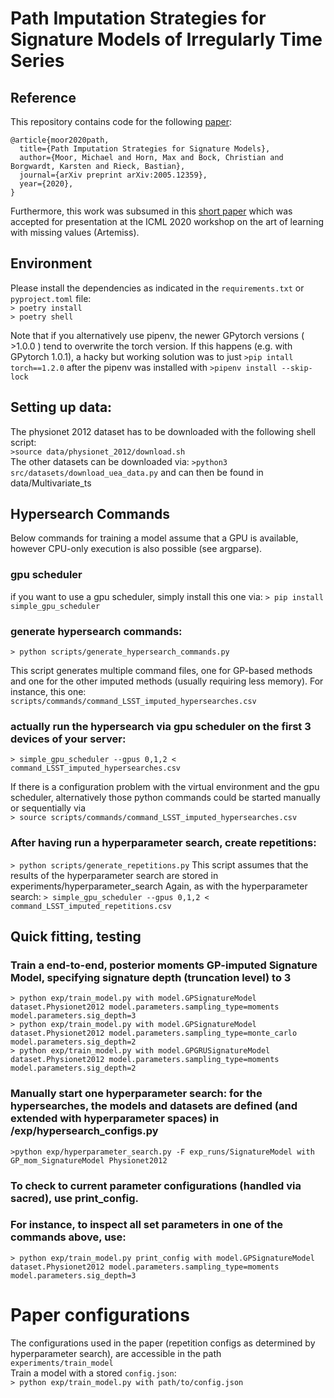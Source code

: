 # Path Imputation Strategies for Signature Models of Irregularly Time Series
 
## Reference  
This repository contains code for the following [paper](https://arxiv.org/abs/2005.12359):

```
@article{moor2020path,
  title={Path Imputation Strategies for Signature Models},
  author={Moor, Michael and Horn, Max and Bock, Christian and Borgwardt, Karsten and Rieck, Bastian},
  journal={arXiv preprint arXiv:2005.12359},
  year={2020},
}
```   
Furthermore, this work was subsumed in this [short paper](https://openreview.net/forum?id=P0DL7M6T57o) which was accepted for presentation at the ICML 2020 workshop on the art of learning with missing values (Artemiss).


## Environment
Please install the dependencies as indicated in the ```requirements.txt``` or ```pyproject.toml``` file:  
```> poetry install```  
```> poetry shell```

Note that if you alternatively use pipenv, the newer GPytorch versions ( >1.0.0 ) tend to overwrite the torch version. If this happens (e.g. with GPytorch 1.0.1), a hacky but working solution was to just ```>pip intall torch==1.2.0``` after the pipenv was installed with ```>pipenv install --skip-lock```  

## Setting up data:
The physionet 2012 dataset has to be downloaded with the following shell script:  
```>source data/physionet_2012/download.sh```   
The other datasets can be downloaded via: 
```>python3 src/datasets/download_uea_data.py``` and can then be found in data/Multivariate_ts

## Hypersearch Commands
Below commands for training a model assume that a GPU is available, however CPU-only execution is also possible (see argparse).

### gpu scheduler
if you want to use a gpu scheduler, simply install this one via:
```> pip install simple_gpu_scheduler ```

### generate hypersearch commands:
```> python scripts/generate_hypersearch_commands.py```

This script generates multiple command files, one for GP-based methods and one for the other imputed methods (usually requiring less memory).
For instance, this one: ```scripts/commands/command_LSST_imputed_hypersearches.csv```

### actually run the hypersearch via gpu scheduler on the first 3 devices of your server:
```> simple_gpu_scheduler --gpus 0,1,2 < command_LSST_imputed_hypersearches.csv ```

If there is a configuration problem with the virtual environment and the gpu scheduler, alternatively those python commands could be started manually
or sequentially via  
```> source scripts/commands/command_LSST_imputed_hypersearches.csv```  

### After having run a hyperparameter search, create repetitions:
```> python scripts/generate_repetitions.py``` 
This script assumes that the results of the hyperparameter search are stored in experiments/hyperparameter_search 
Again, as with the hyperparameter search:
```> simple_gpu_scheduler --gpus 0,1,2 < command_LSST_imputed_repetitions.csv ```

## Quick fitting, testing
### Train a end-to-end, posterior moments GP-imputed Signature Model, specifying signature depth (truncation level) to 3

```> python exp/train_model.py with model.GPSignatureModel dataset.Physionet2012 model.parameters.sampling_type=moments model.parameters.sig_depth=3```  
```> python exp/train_model.py with model.GPSignatureModel dataset.Physionet2012 model.parameters.sampling_type=monte_carlo model.parameters.sig_depth=2```  
```> python exp/train_model.py with model.GPGRUSignatureModel dataset.Physionet2012 model.parameters.sampling_type=moments model.parameters.sig_depth=2```  

### Manually start one hyperparameter search: for the hypersearches, the models and datasets are defined (and extended with hyperparameter spaces) in /exp/hypersearch_configs.py

```>python exp/hyperparameter_search.py -F exp_runs/SignatureModel with GP_mom_SignatureModel Physionet2012 ```

### To check to current parameter configurations (handled via sacred), use print_config.
### For instance, to inspect all set parameters in one of the commands above, use:
```> python exp/train_model.py print_config with model.GPSignatureModel dataset.Physionet2012 model.parameters.sampling_type=moments model.parameters.sig_depth=3```

# Paper configurations  
The configurations used in the paper (repetition configs as determined by hyperparameter search), are accessible in the path `experiments/train_model`  
Train a model with a stored ```config.json```:  
```> python exp/train_model.py with path/to/config.json```

